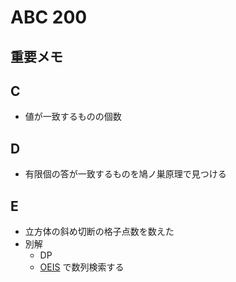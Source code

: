 # ABC 200

## 重要メモ

## C

- 値が一致するものの個数

## D

- 有限個の答が一致するものを鳩ノ巣原理で見つける

## E

- 立方体の斜め切断の格子点数を数えた
- 別解
  - DP
  - [OEIS](https://oeis.org/?language=japanese) で数列検索する
